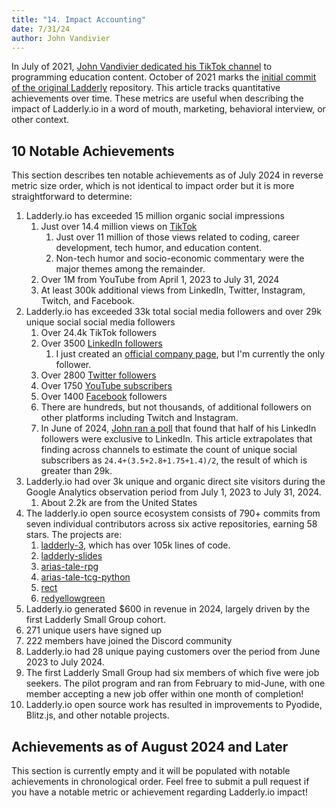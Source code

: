 ```yaml
---
title: "14. Impact Accounting"
date: 7/31/24
author: John Vandivier
---
```


In July of 2021, [John Vandivier dedicated his TikTok channel](https://www.tiktok.com/@johnvandivier/video/7397477281800752430) to programming education content. October of 2021 marks the [initial commit of the original Ladderly](https://github.com/Vandivier/ladderly-slides/commit/897b3066de1645e53e7afa2acf11fbc33dbcbf27) repository. This article tracks quantitative achievements over time. These metrics are useful when describing the impact of Ladderly.io in a word of mouth, marketing, behavioral interview, or other context.

## 10 Notable Achievements

This section describes ten notable achievements as of July 2024 in reverse metric size order, which is not identical to impact order but it is more straightforward to determine:

1. Ladderly.io has exceeded 15 million organic social impressions
   1. Just over 14.4 million views on [TikTok](https://www.tiktok.com/@johnvandivier)
      1. Just over 11 million of those views related to coding, career development, tech humor, and education content.
      2. Non-tech humor and socio-economic commentary were the major themes among the remainder.
   2. Over 1M from YouTube from April 1, 2023 to July 31, 2024
   3. At least 300k additional views from LinkedIn, Twitter, Instagram, Twitch, and Facebook.
2. Ladderly.io has exceeded 33k total social media followers and over 29k unique social social media followers
   1. Over 24.4k TikTok followers
   2. Over 3500 [LinkedIn followers](https://www.linkedin.com/in/john-vandivier/)
      1. I just created an [official company page](https://www.linkedin.com/company/ladderly-io), but I'm currently the only follower.
   3. Over 2800 [Twitter followers](https://twitter.com/JohnVandivier)
   4. Over 1750 [YouTube subscribers](https://www.youtube.com/channel/UCPvdqd363fzrAv68aN1Qk-A)
   5. Over 1400 [Facebook](https://www.facebook.com/ladderlyio/followers) followers
   6. There are hundreds, but not thousands, of additional followers on other platforms including Twitch and Instagram.
   7. In June of 2024, [John ran a poll](https://www.linkedin.com/posts/john-vandivier_i-wonder-how-much-overlap-my-network-has-activity-7206670687346851840-cept) that found that half of his LinkedIn followers were exclusive to LinkedIn. This article extrapolates that finding across channels to estimate the count of unique social subscribers as `24.4+(3.5+2.8+1.75+1.4)/2`, the result of which is greater than 29k.
3. Ladderly.io had over 3k unique and organic direct site visitors during the Google Analytics observation period from July 1, 2023 to July 31, 2024.
   1. About 2.2k are from the United States
4. The ladderly.io open source ecosystem consists of 790+ commits from seven individual contributors across six active repositories, earning 58 stars. The projects are:
   1. [ladderly-3](https://github.com/Vandivier/ladderly-3), which has over 105k lines of code.
   2. [ladderly-slides](https://github.com/Vandivier/ladderly-slides)
   3. [arias-tale-rpg](https://github.com/Vandivier/arias-tale-rpg)
   4. [arias-tale-tcg-python](https://github.com/Vandivier/arias-tale-tcg-python)
   5. [rect](https://github.com/Vandivier/rect)
   6. [redyellowgreen](https://github.com/Vandivier/redyellowgreen)
5. Ladderly.io generated $600 in revenue in 2024, largely driven by the first Ladderly Small Group cohort.
6. 271 unique users have signed up
7. 222 members have joined the Discord community
8. Ladderly.io had 28 unique paying customers over the period from June 2023 to July 2024.
9. The first Ladderly Small Group had six members of which five were job seekers. The pilot program and ran from February to mid-June, with one member accepting a new job offer within one month of completion!
10. Ladderly.io open source work has resulted in improvements to Pyodide, Blitz.js, and other notable projects.

## Achievements as of August 2024 and Later

This section is currently empty and it will be populated with notable achievements in chronological order. Feel free to submit a pull request if you have a notable metric or achievement regarding Ladderly.io impact!
